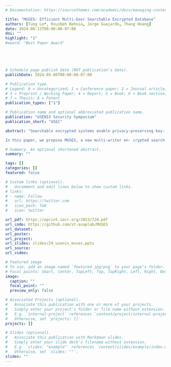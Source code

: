 ```yaml
---
# Documentation: https://sourcethemes.com/academic/docs/managing-content/

title: "MUSES: Efficient Multi-User Searchable Encrypted Database"
authors: [Tung Le*, Rouzbeh Behnia, Jorge Guajardo, Thang Hoang]
date: 2024-08-12T00:00:00-07:00
doi: ""
highlight: "1"
#award: "Best Paper Award"





# Schedule page publish date (NOT publication's date).
publishDate: 2024-05-06T00:00:00-07:00

# Publication type.
# Legend: 0 = Uncategorized; 1 = Conference paper; 2 = Journal article;
# 3 = Preprint / Working Paper; 4 = Report; 5 = Book; 6 = Book section;
# 7 = Thesis; 8 = Patent
publication_types: ["1"]

# Publication name and optional abbreviated publication name.
publication: "USENIX Security Symposium"
publication_short: "USEC"

abstract: "Searchable encrypted systems enable privacy-preserving key- word search on encrypted data. Symmetric systems achieve high efficiency (e.g., sublinear search), but they mostly sup- port single-user search. Although systems based on public- key or hybrid models support multi-user search, they incur inherent security weaknesses (e.g., keyword-guessing vulner- abilities) and scalability limitations due to costly public-key operations (e.g., pairing). More importantly, most encrypted search designs leak statistical information (e.g., search, re- sult, and volume patterns) and thus are vulnerable to devas- tating leakage-abuse attacks. Some pattern-hiding schemes were proposed. However, they incur significant user band- width/computation costs, and thus are not desirable for large- scale outsourced databases with resource-constrained users.\\

In this paper, we propose MUSES, a new multi-writer en- crypted search platform that addresses the functionality, se- curity, and performance limitations in the existing encrypted search designs. Specifically, MUSES permits single-reader, multi-writer functionalities with permission revocation and hides all statistical information (including search, result, and volume patterns) while featuring minimal user overhead. In MUSES, we demonstrate a unique incorporation of various emerging distributed cryptographic protocols including Dis- tributed Point Function, Distributed PRF, and Oblivious Lin- ear Group Action. We also introduce novel distributed proto- cols for oblivious counting and shuffling on arithmetic shares for the general multi-party setting with a dishonest majority, which can be found useful in other applications. Our experi- mental results showed that the keyword search by MUSES is two orders of magnitude faster with up to 97× lower user bandwidth cost than the state-of-the-art."

# Summary. An optional shortened abstract.
summary: ""

tags: []
categories: []
featured: false

# Custom links (optional).
#   Uncomment and edit lines below to show custom links.
# links:
# - name: Follow
#   url: https://twitter.com
#   icon_pack: fab
#   icon: twitter

url_pdf: https://eprint.iacr.org/2023/720.pdf
url_code: https://github.com/vt-asaplab/MUSES
url_dataset: 
url_poster:
url_project:
url_slides: slides/24_usenix_muses.pptx
url_source:
url_video:

# Featured image
# To use, add an image named `featured.jpg/png` to your page's folder. 
# Focal points: Smart, Center, TopLeft, Top, TopRight, Left, Right, BottomLeft, Bottom, BottomRight.
image:
  caption: ""
  focal_point: ""
  preview_only: false

# Associated Projects (optional).
#   Associate this publication with one or more of your projects.
#   Simply enter your project's folder or file name without extension.
#   E.g. `internal-project` references `content/project/internal-project/index.md`.
#   Otherwise, set `projects: []`.
projects: []

# Slides (optional).
#   Associate this publication with Markdown slides.
#   Simply enter your slide deck's filename without extension.
#   E.g. `slides: "example"` references `content/slides/example/index.md`.
#   Otherwise, set `slides: ""`.
slides: ""
---
```

